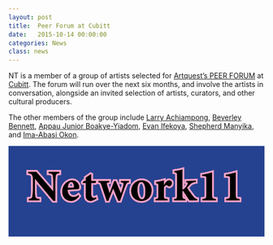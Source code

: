 ```yaml
---
layout: post
title:  Peer Forum at Cubitt
date:   2015-10-14 00:00:00
categories: News
class: news
---
```

NT is a member of a group of artists selected for <a href="http://www.artquest.org.uk/articles/view/peer_forum_at_cubitt" target="_blank">Artquest’s PEER FORUM</a> at <a href="http://cubittartists.org.uk/gallery/" target="_blank">Cubitt</a>.
The forum will run over the next six months, and involve the artists in conversation, alongside an invited selection of artists, curators, and other cultural producers.

The other members of the group include <a href="http://www.larryachiampong.co.uk" target="_blank">Larry Achiampong</a>, <a href="http://www.beverleybennett.com" target="_blank">Beverley Bennett</a>, <a href="http://www.boakye-yiadom.com" target="_blank">Appau Junior Boakye-Yiadom</a>, <a href="http://www.evanifekoya.co.uk" target="_blank">Evan Ifekoya</a>, <a href="http://shepherdmanyika.tumblr.com" target="_blank">Shepherd Manyika</a>, and <a href="http://www.imaokon.co.uk" target="_blank">Ima-Abasi Okon</a>.

![the Network11 logo](/assets_posts/network11_logo.jpg)
